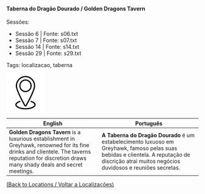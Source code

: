 
#### Taberna do Dragão Dourado / Golden Dragons Tavern

Sessões:  
- Sessão 6 | Fonte: s06.txt  
- Sessão 7 | Fonte: s07.txt  
- Sessão 14 | Fonte: s14.txt  
- Sessão 29 | Fonte: s29.txt  

Tags: localizacao, taberna

![Taberna do Dragão Dourado](blank.png)

| English | Português |
|---------|-----------|
| **Golden Dragons Tavern** is a luxurious establishment in Greyhawk, renowned for its fine drinks and clientele. The taverns reputation for discretion draws many shady deals and secret meetings. | **A Taberna do Dragão Dourado** é um estabelecimento luxuoso em Greyhawk, famoso pelas suas bebidas e clientela. A reputação de discrição atrai muitos negócios duvidosos e reuniões secretas. |

[(Back to Locations / Voltar a Localizações)](localizacoes.md)



















